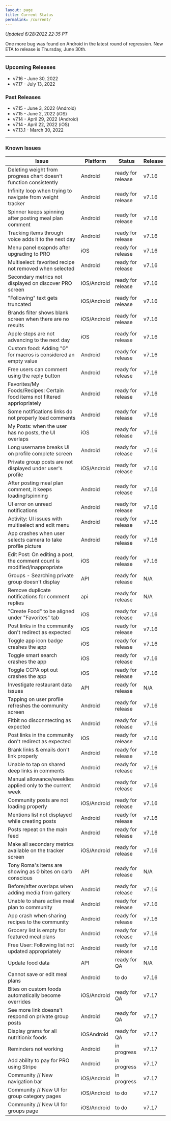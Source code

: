```yaml
---
layout: page
title: Current Status
permalink: /current/
---
```


_Updated 6/28/2022 22:35 PT_

One more bug was found on Android in the latest round of regression. New ETA to release is Thursday, June 30th. 

***

### Upcoming Releases
- v7.16   - June 30, 2022
- v7.17   - July 13, 2022
 
### Past Releases
- v7.15   - June 3, 2022 (Android)
- v7.15   - June 2, 2022 (iOS)
- v7.14   - April 29, 2022 (Android)
- v7.14   - April 22, 2022 (iOS)
- v7.13.1 - March 30, 2022

***

### Known Issues

|Issue                          |Platform   | Status    | Release           |
| ---                           | ---       | ---       | ---               |
|Deleting weight from progress chart doesn't function consistently|Android|ready for release| v7.16|
|Infinity loop when trying to navigate from weight tracker|Android|ready for release| v7.16|
|Spinner keeps spinning after posting meal plan comment|Android|ready for release| v7.16|
|Tracking items through voice adds it to the next day|Android|ready for release| v7.16|
|Menu panel exapnds after upgrading to PRO|iOS|ready for release| v7.16|
|Multiselect: favorited recipe not removed when selected|Android|ready for release| v7.16|
|Secondary metrics not displayed on discover PRO screen|iOS/Android|ready for release| v7.16|
|"Following" text gets truncated|iOS/Android|ready for release| v7.16|
|Brands filter shows blank screen when there are no results|iOS/Android|ready for release| v7.16|
|Apple steps are not advancing to the next day|iOS|ready for release| v7.16|
|Custom food: Adding "0" for macros is considered an empty value|Android|ready for release| v7.16|
|Free users can comment using the reply button |Android|ready for release| v7.16|
|Favorites/My Foods/Recipes: Certain food items not filtered appriopriately|Android|ready for release| v7.16|
|Some notifications links do not properly load comments|Android|ready for release| v7.16|
|My Posts: when the user has no posts, the UI overlaps|iOS|ready for release| v7.16|
|Long username breaks UI on profile complete screen|Android|ready for release| v7.16|
|Private group posts are not displayed under user's profile |iOS/Android|ready for release| v7.16|
|After posting meal plan comment, it keeps loading/spinning|Android|ready for release| v7.16|
|UI error on unread notifications|Android|ready for release| v7.16|
|Activity: UI issues with multiselect and edit menu|Android|ready for release| v7.16|
|App crashes when user selects camera to take profile picture|Android|ready for release| v7.16|
|Edit Post: On editing a post, the comment count is modified/inappropriate|iOS|ready for release| v7.16|
|Groups - Searching private group doesn't display|API|ready for release| N/A|
|Remove duplicate notifications for comment replies|api|ready for release| N/A|
|"Create Food" to be aligned under "Favorites" tab|iOS|ready for release| v7.16|
|Post links in the community don't redirect as expected|iOS|ready for release| v7.16|
|Toggle app icon badge crashes the app|iOS|ready for release| v7.16|
|Toggle smart search crashes the app|iOS|ready for release| v7.16|
|Toggle CCPA opt out crashes the app|iOS|ready for release| v7.16|
|Investigate restaurant data issues|API|ready for release| N/A|
|Tapping on user profile refreshes the community screen|Android|ready for release| v7.16|
|Fitbit no disconntecting as expected|Android|ready for release| v7.16| 
|Post links in the community don't redirect as expected|iOS|ready for release| v7.16|
|Brank links & emails don't link properly|Android|ready for release| v7.16|
|Unable to tap on shared deep links in comments|Android|ready for release| v7.16|
|Manual allowance/weeklies applied only to the current week|Android|ready for release| v7.16|
|Community posts are not loading properly|iOS/Android|ready for release| v7.16|
|Mentions list not displayed while creating posts|Android|ready for release| v7.16|
|Posts repeat on the main feed|Android|ready for release| v7.16|
|Make all secondary metrics available on the tracker screen|iOS/Android|ready for release| v7.16|
|Tony Roma's items are showing as 0 bites on carb conscious|API|ready for release| N/A|
|Before/after overlaps when adding media from gallery|Android|ready for release| v7.16|
|Unable to share active meal plan to community|Android|ready for release| v7.16|
|App crash when sharing recipes to the community|Android|ready for release| v7.16|
|Grocery list is empty for featured meal plans|Android|ready for release| v7.16|
|Free User: Following list not updated appropriately|Android|ready for release| v7.16|
|Update food data|API|ready for QA| N/A|
|Cannot save or edit meal plans|Android|to do| v7.16|
|Bites on custom foods automatically become overrides|iOS/Android|ready for QA| v7.17|
|See more link doesns't respond on private group posts|Android|ready for QA| v7.17|
|Display grams for all nutritionix foods|iOSAndroid|ready for QA| v7.17|
|Reminders not working|Android|in progress| v7.17|
|Add ability to pay for PRO using Stripe|Android|in progress| v7.17|
|Community // New navigation bar|iOS/Android|in progress| v7.17|
|Community // New UI for group category pages|iOS/Android |to do| v7.17|
|Community // New UI for groups page|iOS/Android |to do| v7.17|
